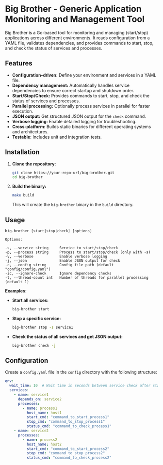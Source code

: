 # Big Brother - Generic Application Monitoring and Management Tool

Big Brother is a Go-based tool for monitoring and managing (start/stop) applications across different environments. It
reads configuration from a YAML file, validates dependencies, and provides commands to start, stop, and check the status
of services and processes.

## Features

* **Configuration-driven:** Define your environment and services in a YAML file.
* **Dependency management:** Automatically handles service dependencies to ensure correct startup and shutdown order.
* **Start/Stop/Check:** Provides commands to start, stop, and check the status of services and processes.
* **Parallel processing:** Optionally process services in parallel for faster execution.
* **JSON output:** Get structured JSON output for the `check` command.
* **Verbose logging:** Enable detailed logging for troubleshooting.
* **Cross-platform:** Builds static binaries for different operating systems and architectures.
* **Testable:** Includes unit and integration tests.

## Installation

1. **Clone the repository:**

   ```bash
   git clone https://your-repo-url/big-brother.git
   cd big-brother
   ```

2. **Build the binary:**

   ```bash
   make build
   ```

   This will create the `big-brother` binary in the `build` directory.

## Usage

```
big-brother [start|stop|check] [options]

Options:

-s, --service string     Service to start/stop/check
-p, --process string     Process to start/stop/check (only with -s)
-v, --verbose            Enable verbose logging
-j, --json               Enable JSON output for check
-c, --config string      Config file path (default "config/config.yaml")
-ic, --ignore-check      Ignore dependency checks
-t, --thread-count int   Number of threads for parallel processing (default 1)
```

**Examples:**

* **Start all services:**

  ```bash
  big-brother start
  ```

* **Stop a specific service:**

  ```bash
  big-brother stop -s service1
  ```

* **Check the status of all services and get JSON output:**

  ```bash
  big-brother check -j
  ```

## Configuration

Create a `config.yaml` file in the `config` directory with the following structure:

```yaml
env:
  wait_time: 10  # Wait time in seconds between service check after start/stop
  services:
    - name: service1
      depends_on: service2
      processes:
        - name: process1
          host_name: host1
          start_cmd: "command_to_start_process1"
          stop_cmd: "command_to_stop_process1"
          status_cmd: "command_to_check_process1"
    - name: service2
      processes:
        - name: process2
          host_name: host2
          start_cmd: "command_to_start_process2"
          stop_cmd: "command_to_stop_process2"
          status_cmd: "command_to_check_process2"
```

